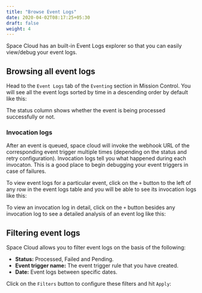 ```yaml
---
title: "Browse Event Logs"
date: 2020-04-02T08:17:25+05:30
draft: false
weight: 4
---
```


Space Cloud has an built-in Event Logs explorer so that you can easily view/debug your event logs.

## Browsing all event logs
Head to the `Event Logs` tab of the `Eventing` section in Mission Control. You will see all the event logs sorted by time in a descending order by default like this:

The status column shows whether the event is being processed successfully or not.

### Invocation logs
After an event is queued, space cloud will invoke the webhook URL of the corresponding event trigger multiple times (depending on the status and retry configuration). Invocation logs tell you what happened during each invocaton. This is a good place to begin debugging your event triggers in case of failures.

To view event logs for a particular event, click on the `+` button to the left of any row in the event logs table and you will be able to see its invocation logs like this:


To view an invocation log in detail, click on the `+` button besides any invocation log to see a detailed analysis of an event log like this:

## Filtering event logs

Space Cloud allows you to filter event logs on the basis of the following:
- **Status:** Processed, Failed and Pending.
- **Event trigger name:** The event trigger rule that you have created.
- **Date:** Event logs between specific dates. 

Click on the `Filters` button to configure these filters and hit `Apply`: